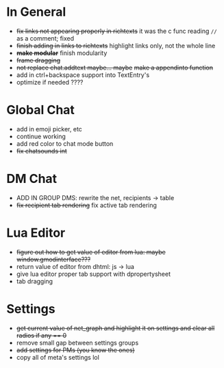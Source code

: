 # In General
* ~~fix links not appearing properly in richtexts~~ it was the c func reading `//` as a comment; fixed
* ~~finish adding in links to richtexts~~ highlight links only, not the whole line
* ~~**make modular**~~ finish modularity
* ~~frame dragging~~
* ~~not replace chat.addtext maybe... maybe~~ ~~make a appendinto function~~
* add in ctrl+backspace support into TextEntry's
* optimize if needed ????

# Global Chat
* add in emoji picker, etc
* continue working
* add red color to chat mode button
* ~~fix chatsounds int~~

# DM Chat
* ADD IN GROUP DMS: rewrite the net, recipients -> table
* ~~fix recipient tab rendering~~ fix active tab rendering

# Lua Editor
* ~~figure out how to get value of editor from lua: maybe window.gmodinterface???~~
* return value of editor from dhtml: js -> lua
* give lua editor proper tab support with dpropertysheet
* tab dragging

# Settings
* ~~get current value of net_graph and highlight it on settings and clear all radios if any == 0~~
* remove small gap between settings groups
* ~~add settings for PMs (you know the ones)~~
* copy all of meta's settings lol
